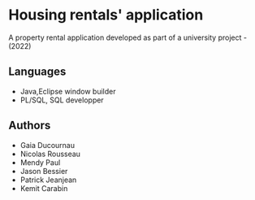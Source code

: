 # Housing rentals' application
A property rental application developed as part of a university project - (2022)

## Languages 
- Java,Eclipse window builder
- PL/SQL, SQL developper

## Authors
- Gaia Ducournau
- Nicolas Rousseau
- Mendy Paul
- Jason Bessier
- Patrick Jeanjean
- Kemit Carabin

